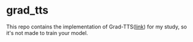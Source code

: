 grad_tts
===

This repo contains the implementation of Grad-TTS([link](https://arxiv.org/abs/2105.06337)) for my study, so it's not made to train your model.